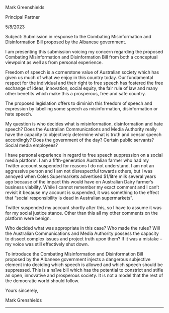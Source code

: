 Mark Greenshields

Principal Partner

5/8/2023

Subject: Submission in response to the Combating Misinformation and Disinformation Bill proposed
by the Albanese government.

I am presenting this submission voicing my concern regarding the proposed Combating
Misinformation and Disinformation Bill from both a conceptual viewpoint as well as from personal
experience.

Freedom of speech is a cornerstone value of Australian society which has given us much of what we
enjoy in this country today. Our fundamental respect for the individual and their right to free speech
has fostered the free exchange of ideas, innovation, social equity, the fair rule of law and many other
benefits which make this a prosperous, free and safe country.

The proposed legislation offers to diminish this freedom of speech and expression by labelling some
speech as misinformation, disinformation or hate speech.

My question is who decides what is misinformation, disinformation and hate speech? Does the
Australian Communications and Media Authority really have the capacity to objectively determine
what is truth and censor speech accordingly? Does the government of the day? Certain public
servants? Social media employees?

I have personal experience in regard to free speech suppression on a social media platform. I am a
fifth-generation Australian farmer who had my Twitter account suspended for reasons I do not
understand. I am not an aggressive person and I am not disrespectful towards others, but I was
annoyed when Coles Supermarkets advertised $1/litre milk several years ago because of the impact
this would have on Australian Dairy farmer’s business viability. While I cannot remember my exact
comment and I can’t revisit it because my account is suspended, it was something to the effect that
“social responsibility is dead in Australian supermarkets”.

Twitter suspended my account shortly after this, so I have to assume it was for my social justice
stance. Other than this all my other comments on the platform were benign.

Who decided what was appropriate in this case? Who made the rules? Will the Australian
Communications and Media Authority possess the capacity to dissect complex issues and project
truth upon them? If it was a mistake – my voice was still effectively shut down.

To introduce the Combating Misinformation and Disinformation Bill proposed by the Albanese
government injects a dangerous subjective element into deciding which speech is allowed and which
speech should be suppressed. This is a naïve bill which has the potential to constrict and stifle an
open, innovative and prosperous society. It is not a model that the rest of the democratic world
should follow.

Yours sincerely,

Mark Grenshields


-----

